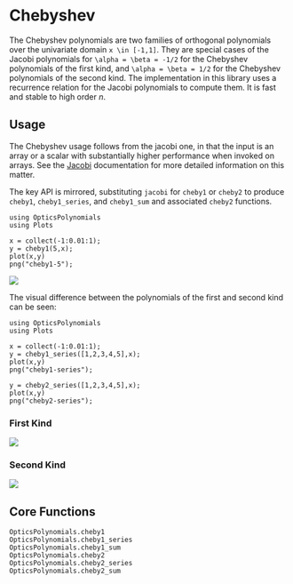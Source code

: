 # Chebyshev

The Chebyshev polynomials are two families of orthogonal polynomials over the univariate domain ``x \in [-1,1]``.  They are special cases of the Jacobi polynomials for ``\alpha = \beta = -1/2`` for the Chebyshev polynomials of the first kind, and ``\alpha = \beta = 1/2`` for the Chebyshev polynomials of the second kind.  The implementation in this library uses a recurrence relation for the Jacobi polynomials to compute them.  It is fast and stable to high order $n$.

## Usage

The Chebyshev usage follows from the jacobi one, in that the input is an array or a scalar with substantially higher performance when invoked on arrays.  See the [Jacobi](./Jacobi.md) documentation for more detailed information on this matter.

The key API is mirrored, substituting `jacobi` for `cheby1` or `cheby2` to produce `cheby1`, `cheby1_series`, and `cheby1_sum` and associated `cheby2` functions.

```@example simplest
using OpticsPolynomials
using Plots

x = collect(-1:0.01:1);
y = cheby1(5,x);
plot(x,y)
png("cheby1-5");
```
![](cheby1-5.png)

The visual difference between the polynomials of the first and second kind can be seen:

```@example compare12
using OpticsPolynomials
using Plots

x = collect(-1:0.01:1);
y = cheby1_series([1,2,3,4,5],x);
plot(x,y)
png("cheby1-series");

y = cheby2_series([1,2,3,4,5],x);
plot(x,y)
png("cheby2-series");
```

### First Kind

![](cheby1-series.png)

### Second Kind

![](cheby2-series.png)

## Core Functions

```@docs
OpticsPolynomials.cheby1
OpticsPolynomials.cheby1_series
OpticsPolynomials.cheby1_sum
OpticsPolynomials.cheby2
OpticsPolynomials.cheby2_series
OpticsPolynomials.cheby2_sum
```
